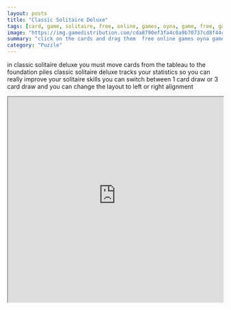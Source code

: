 ```yaml
---
layout: posts
title: "Classic Solitaire Deluxe"
tags: [card, game, solitaire, free, online, games, oyna, game, free, games, play, play, games]
image: "https://img.gamedistribution.com/cda8790ef3fa4c0a9b70737cd8f44c37-512x384.jpeg"
summary: "click on the cards and drag them  free online games oyna game free games play play games"
category: "Puzzle"
---
```


in classic solitaire deluxe you must move cards from the tableau to the foundation piles classic solitaire deluxe tracks your statistics so you can really improve your solitaire skills you can switch between 1 card draw or 3 card draw and you can change the layout to left or right alignment

<iframe width="100%" height="480px;" src="https://html5.gamedistribution.com/cda8790ef3fa4c0a9b70737cd8f44c37/"></iframe>